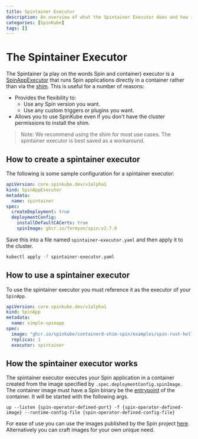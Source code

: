 ```yaml
---
title: Spintainer Executor
description: An overview of what the Spintainer Executor does and how it can be used.
categories: [SpinKube]
tags: []
---
```


# The Spintainer Executor

The Spintainer (a play on the words Spin and container) executor is a [SpinAppExecutor](../../reference/spin-app-executor) that runs Spin applications directly in a container rather than via the [shim](../../topics/architecture#containerd-shim-spin). This is useful for a number of reasons:

- Provides the flexibility to:
  - Use any Spin version you want.
  - Use any custom triggers or plugins you want.
- Allows you to use SpinKube even if you don't have the cluster permissions to install the shim.

> Note: We recommend using the shim for most use cases. The spintainer executor is best saved as a workaround.

## How to create a spintainer executor

The following is some sample configuration for a spintainer executor:

```yaml
apiVersion: core.spinkube.dev/v1alpha1
kind: SpinAppExecutor
metadata:
  name: spintainer
spec:
  createDeployment: true
  deploymentConfig:
    installDefaultCACerts: true
    spinImage: ghcr.io/fermyon/spin:v2.7.0
```

Save this into a file named `spintainer-executor.yaml` and then apply it to the cluster.

```bash
kubectl apply -f spintainer-executor.yaml
```

## How to use a spintainer executor

To use the spintainer executor you must reference it as the executor of your `SpinApp`.

```yaml
apiVersion: core.spinkube.dev/v1alpha1
kind: SpinApp
metadata:
  name: simple-spinapp
spec:
  image: "ghcr.io/spinkube/containerd-shim-spin/examples/spin-rust-hello:v0.13.0"
  replicas: 1
  executor: spintainer
```

## How the spintainer executor works

The spintainer executor executes your Spin application in a container created from the image specified by `.spec.deploymentConfig.spinImage`. The container image must have a Spin binary be the [entrypoint](https://docs.docker.com/reference/dockerfile/#entrypoint) of the container. It will be started with the following args.

```
up --listen {spin-operator-defined-port} -f {spin-operator-defined-image} --runtime-config-file {spin-operator-defined-config-file}
```

For ease of use you can use the images published by the Spin project [here](https://github.com/fermyon/spin/pkgs/container/spin). Alternatively you can craft images for your own unique need.
